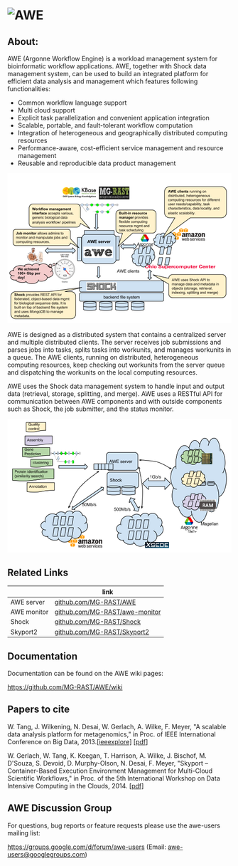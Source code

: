 ![AWE](https://raw.github.com/wtangiit/AWE/master/site/images/awe-lg.png)
=====

About:
------

AWE (Argonne Workflow Engine) is a workload management system for bioinformatic workflow applications. AWE, together with Shock data management system, can be used to build an integrated platform for efficient data analysis and management which features following functionalities:

- Common workflow language support
- Multi cloud support
- Explicit task parallelization and convenient application integration
- Scalable, portable, and fault-tolerant workflow computation
- Integration of heterogeneous and geographically distributed computing resources
- Performance-aware, cost-efficient service management and resource management
- Reusable and reproducible data product management 

![awe-diagram](https://raw.githubusercontent.com/MG-RAST/AWE/master/site/images/awe-diagram.png)

AWE is designed as a distributed system that contains a centralized server and multiple distributed clients. The server receives job submissions and parses jobs into tasks, splits tasks into workunits, and manages workunits in a queue. The AWE clients, running on distributed, heterogeneous computing resources, keep checking out workunits from the server queue and dispatching the workunits on the local computing resources. 

AWE uses the Shock data management system to handle input and output data (retrieval, storage, splitting, and merge). AWE uses a RESTful API for communication between AWE components and with outside components such as Shock, the job submitter, and the status monitor.

![awe-diagram](https://raw.githubusercontent.com/MG-RAST/AWE/master/site/images/awe-multi-site.png)


Related Links
------
|     | link |
| ----------- | -----------
| AWE server  | [github.com/MG-RAST/AWE](https://github.com/MG-RAST/AWE) |
| AWE monitor | [github.com/MG-RAST/awe-monitor](https://github.com/MG-RAST/awe-monitor) |
| Shock       | [github.com/MG-RAST/Shock](https://github.com/MG-RAST/Shock) |
| Skyport2    | [github.com/MG-RAST/Skyport2](https://github.com/MG-RAST/Skyport2) |


Documentation
------
Documentation can be found on the AWE wiki pages:

https://github.com/MG-RAST/AWE/wiki



Papers to cite
------

W. Tang, J. Wilkening, N. Desai, W. Gerlach, A. Wilke, F. Meyer, "A scalable data analysis platform for metagenomics," in Proc. of IEEE International Conference on Big Data, 2013.[[ieeexplore]](http://ieeexplore.ieee.org/xpl/articleDetails.jsp?arnumber=6691723) [[pdf]](http://www.mcs.anl.gov/papers/P5012-0913_1.pdf)

W. Gerlach, W. Tang, K. Keegan, T. Harrison, A. Wilke, J. Bischof, M. D'Souza, S. Devoid, D. Murphy-Olson, N. Desai, F. Meyer, "Skyport – Container-Based Execution Environment Management for Multi-Cloud Scientific Workflows," in Proc. of the 5th International Workshop on Data Intensive Computing in the Clouds, 2014. [[pdf]](https://www.mcs.anl.gov/papers/P5209-1014.pdf)


AWE Discussion Group
------
For questions, bug reports or feature requests please use the awe-users mailing list:

https://groups.google.com/d/forum/awe-users (Email: awe-users@googlegroups.com) 



